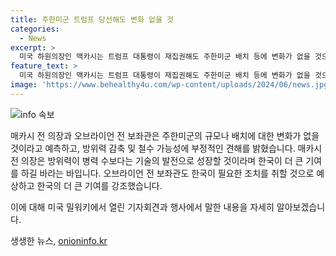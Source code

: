 ```yaml
---
title: 주한미군 트럼프 당선해도 변화 없을 것
categories:
  - News
excerpt: >
  미국 하원의장인 맥카시는 트럼프 대통령이 재집권해도 주한미군 배치 등에 변화가 없을 것으로 보이며, 오브라이언 전 국가안보보좌관도 주한미군 감축에는 부정적인 견해를 밝히고 있다. 맥카시는 방위력이 병력 숫자보다는 기술에서 중요하다며 미사일 실험이 재개된 북한을 언급하며 한국이 미국과 함께 더 안전해질 것이라고 덧붙였다. 한편, 오브라이언은 한국의 부유함을 강조하며 현재 진행 중인 방위비 협상에 대해 긍정적인 결과를 기대한다고 밝혔다.
feature_text: >
  미국 하원의장인 맥카시는 트럼프 대통령이 재집권해도 주한미군 배치 등에 변화가 없을 것으로 보이며, 오브라이언 전 국가안보보좌관도 주한미군 감축에는 부정적인 견해를 밝히고 있다. 맥카시는 방위력이 병력 숫자보다는 기술에서 중요하다며 미사일 실험이 재개된 북한을 언급하며 한국이 미국과 함께 더 안전해질 것이라고 덧붙였다. 한편, 오브라이언은 한국의 부유함을 강조하며 현재 진행 중인 방위비 협상에 대해 긍정적인 결과를 기대한다고 밝혔다.
image: 'https://www.behealthy4u.com/wp-content/uploads/2024/06/news.jpg'
---
```


<p><img src="https://www.behealthy4u.com/wp-content/uploads/2024/06/news.jpg" alt="info 속보" /></p>

<p>매카시 전 의장과 오브라이언 전 보좌관은 주한미군의 규모나 배치에 대한 변화가 없을 것이라고 예측하고, 방위력 감축 및 철수 가능성에 부정적인 견해를 밝혔습니다. 매카시 전 의장은 방위력이 병력 수보다는 기술의 발전으로 성장할 것이라며 한국이 더 큰 기여를 하길 바라는 바입니다. 오브라이언 전 보좌관도 한국이 필요한 조치를 취할 것으로 예상하고 한국의 더 큰 기여를 강조했습니다. </p>

<p>이에 대해 미국 밀워키에서 열린 기자회견과 행사에서 말한 내용을 자세히 알아보겠습니다.</p>
생생한 뉴스, <a href="https://onioninfo.kr" rel="dofollow">onioninfo.kr</a>


